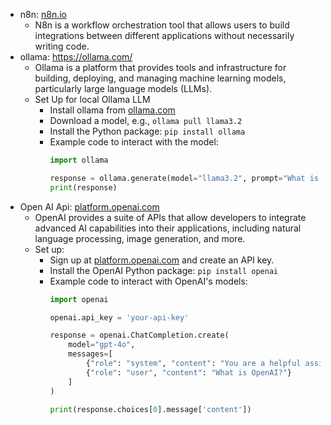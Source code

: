- n8n: [n8n.io](https://n8n.io/)
    - N8n is a workflow orchestration tool that allows users to build integrations between different applications without necessarily writing code.
- ollama: https://ollama.com/
    - Ollama is a platform that provides tools and infrastructure for building, deploying, and managing machine learning models, particularly large language models (LLMs).
    - Set Up for local Ollama LLM
      - Install ollama from [ollama.com](https://ollama.com/)
      - Download a model, e.g., `ollama pull llama3.2`
      - Install the Python package: `pip install ollama`
      - Example code to interact with the model:
        ```python
        import ollama

        response = ollama.generate(model="llama3.2", prompt="What is Ollama?")
        print(response)
        ```
- Open AI Api: [platform.openai.com](https://platform.openai.com/)
    - OpenAI provides a suite of APIs that allow developers to integrate advanced AI capabilities into their applications, including natural language processing, image generation, and more.
    - Set up:
      - Sign up at [platform.openai.com](https://platform.openai.com/) and create an API key.
      - Install the OpenAI Python package: `pip install openai`
      - Example code to interact with OpenAI's models:
        ```python
        import openai

        openai.api_key = 'your-api-key'

        response = openai.ChatCompletion.create(
            model="gpt-4o",
            messages=[
                {"role": "system", "content": "You are a helpful assistant."},
                {"role": "user", "content": "What is OpenAI?"}
            ]
        )

        print(response.choices[0].message['content'])
        ```